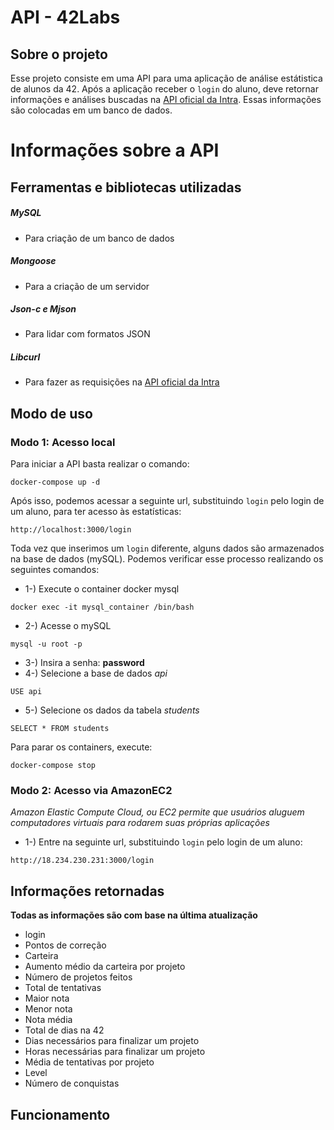 # API - 42Labs

## **Sobre o projeto**
Esse projeto consiste em uma API para uma aplicação de análise estátistica de alunos da 42. 
Após a aplicação receber o `login` do aluno, deve retornar informações e análises buscadas na [API oficial da Intra](https://api.intra.42.fr/). Essas informações são colocadas em um banco de dados.

# **Informações sobre a API**

## **Ferramentas e bibliotecas utilizadas**

##### MySQL
- Para criação de um banco de dados
##### Mongoose
- Para a criação de um servidor
##### Json-c e Mjson
- Para lidar com formatos JSON
##### Libcurl
- Para fazer as requisições na [API oficial da Intra](https://api.intra.42.fr)

## **Modo de uso**
### Modo 1: Acesso local
Para iniciar a API basta realizar o comando:

```
docker-compose up -d
```

Após isso, podemos acessar a seguinte url, substituindo `login` pelo login de um aluno, para ter acesso às estatísticas:
```
http://localhost:3000/login
```

Toda vez que inserimos um `login` diferente, alguns dados são armazenados na base de dados (mySQL). Podemos verificar esse processo realizando os seguintes comandos:

- 1-) Execute o container docker mysql
```
docker exec -it mysql_container /bin/bash
```
- 2-) Acesse o mySQL
```
mysql -u root -p
```
- 3-) Insira a senha: **password**
- 4-) Selecione a base de dados *api*
```
USE api
```
- 5-) Selecione os dados da tabela *students*
```
SELECT * FROM students
```
Para parar os containers, execute:
```
docker-compose stop
```

### Modo 2: Acesso via AmazonEC2
*Amazon Elastic Compute Cloud, ou EC2 permite que usuários aluguem computadores virtuais para rodarem suas próprias aplicações*
- 1-) Entre na seguinte url, substituindo `login` pelo login de um aluno:
```
http://18.234.230.231:3000/login
```

## **Informações retornadas**
**Todas as informações são com base na última atualização**
- login
- Pontos de correção
- Carteira
- Aumento médio da carteira por projeto
- Número de projetos feitos
- Total de tentativas
- Maior nota
- Menor nota
- Nota média
- Total de dias na 42
- Dias necessários para finalizar um projeto
- Horas necessárias para finalizar um projeto
- Média de tentativas por projeto
- Level
- Número de conquistas

## **Funcionamento**